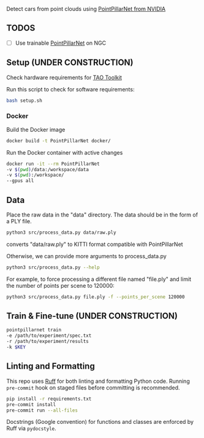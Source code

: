 Detect cars from point clouds using [PointPillarNet from NVIDIA](https://catalog.ngc.nvidia.com/orgs/nvidia/teams/tao/models/pointpillarnet)

## TODOS

- [ ] Use trainable [PointPillarNet](https://catalog.ngc.nvidia.com/orgs/nvidia/teams/tao/models/pointpillarnet) on NGC

## Setup (UNDER CONSTRUCTION)

Check hardware requirements for [TAO Toolkit](https://docs.nvidia.com/tao/tao-toolkit/text/tao_toolkit_quick_start_guide.html#requirements)

Run this script to check for software requirements:

```bash
bash setup.sh
```

### Docker

Build the Docker image

```bash
docker build -t PointPillarNet docker/
```

Run the Docker container with active changes

```bash
docker run -it --rm PointPillarNet
-v $(pwd)/data:/workspace/data
-v $(pwd):/workspace/
--gpus all
```

## Data

Place the raw data in the "data" directory. The data should be in the form of a PLY file.

```bash
python3 src/process_data.py data/raw.ply
```

converts "data/raw.ply" to KITTI format compatible with PointPillarNet

Otherwise, we can provide more arguments to process_data.py

```bash
python3 src/process_data.py --help
```

For example, to force processing a different file named "file.ply" and limit the number of points per scene to 120000:

```bash
python3 src/process_data.py file.ply -f --points_per_scene 120000
```

## Train & Fine-tune (UNDER CONSTRUCTION)

```bash
pointpillarnet train
-e /path/to/experiment/spec.txt
-r /path/to/experiment/results
-k $KEY
```

## Linting and Formatting

This repo uses [Ruff](https://docs.astral.sh/ruff/) for both linting and formatting Python code. Running `pre-commit` hook on staged files before committing is recommended.

```bash
pip install -r requirements.txt
pre-commit install
pre-commit run --all-files
```

Docstrings (Google convention) for functions and classes are enforced by Ruff via `pydocstyle`.
